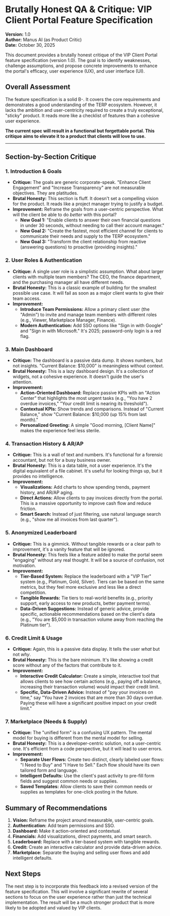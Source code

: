 # Brutally Honest QA & Critique: VIP Client Portal Feature Specification

**Version:** 1.0  
**Author:** Manus AI (as Product Critic)  
**Date:** October 30, 2025

This document provides a brutally honest critique of the VIP Client Portal feature specification (version 1.0). The goal is to identify weaknesses, challenge assumptions, and propose concrete improvements to enhance the portal's efficacy, user experience (UX), and user interface (UI).

## Overall Assessment

The feature specification is a solid B-. It covers the core requirements and demonstrates a good understanding of the TERP ecosystem. However, it lacks the ambition and user-centricity required to create a truly exceptional, "sticky" product. It reads more like a checklist of features than a cohesive user experience.

**The current spec will result in a functional but forgettable portal. This critique aims to elevate it to a product that clients will love to use.**

---

## Section-by-Section Critique

### 1. Introduction & Goals

*   **Critique:** The goals are generic corporate-speak. "Enhance Client Engagement" and "Increase Transparency" are not measurable objectives. They are platitudes.
*   **Brutal Honesty:** This section is fluff. It doesn't set a compelling vision for the product. It reads like a project manager trying to justify a budget.
*   **Improvement:** Reframe the goals from a user-centric perspective. What will the client be able to do *better* with this portal?
    *   **New Goal 1:** "Enable clients to answer their own financial questions in under 30 seconds, without needing to call their account manager."
    *   **New Goal 2:** "Create the fastest, most efficient channel for clients to communicate their needs and supply to the TERP ecosystem."
    *   **New Goal 3:** "Transform the client relationship from reactive (answering questions) to proactive (providing insights)."

### 2. User Roles & Authentication

*   **Critique:** A single user role is a simplistic assumption. What about larger clients with multiple team members? The CEO, the finance department, and the purchasing manager all have different needs.
*   **Brutal Honesty:** This is a classic example of building for the smallest possible use case. It will fail as soon as a major client wants to give their team access.
*   **Improvement:**
    *   **Introduce Team Permissions:** Allow a primary client user (the "Admin") to invite and manage team members with different roles (e.g., Viewer, Marketplace Manager, Finance).
    *   **Modern Authentication:** Add SSO options like "Sign in with Google" and "Sign in with Microsoft." It's 2025; password-only login is a red flag.

### 3. Main Dashboard

*   **Critique:** The dashboard is a passive data dump. It shows numbers, but not insights. "Current Balance: $10,000" is meaningless without context.
*   **Brutal Honesty:** This is a lazy dashboard design. It's a collection of widgets, not a cohesive experience. It doesn't guide the user's attention.
*   **Improvement:**
    *   **Action-Oriented Dashboard:** Replace passive KPIs with an "Action Center" that highlights the most urgent tasks (e.g., "You have 2 overdue invoices," "Your credit limit is nearing its threshold").
    *   **Contextual KPIs:** Show trends and comparisons. Instead of "Current Balance," show "Current Balance: $10,000 (up 15% from last month)."
    *   **Personalized Greeting:** A simple "Good morning, [Client Name]" makes the experience feel less sterile.

### 4. Transaction History & AR/AP

*   **Critique:** This is a wall of text and numbers. It's functional for a forensic accountant, but not for a busy business owner.
*   **Brutal Honesty:** This is a data table, not a user experience. It's the digital equivalent of a file cabinet. It's useful for looking things up, but it provides no intelligence.
*   **Improvement:**
    *   **Visualizations:** Add charts to show spending trends, payment history, and AR/AP aging.
    *   **Direct Actions:** Allow clients to pay invoices directly from the portal. This is a massive opportunity to improve cash flow and reduce friction.
    *   **Smart Search:** Instead of just filtering, use natural language search (e.g., "show me all invoices from last quarter").

### 5. Anonymized Leaderboard

*   **Critique:** This is a gimmick. Without tangible rewards or a clear path to improvement, it's a vanity feature that will be ignored.
*   **Brutal Honesty:** This feels like a feature added to make the portal seem "engaging" without any real thought. It will be a source of confusion, not motivation.
*   **Improvement:**
    *   **Tier-Based System:** Replace the leaderboard with a "VIP Tier" system (e.g., Platinum, Gold, Silver). Tiers can be based on the same metrics, but they feel more exclusive and less like a direct competition.
    *   **Tangible Rewards:** Tie tiers to real-world benefits (e.g., priority support, early access to new products, better payment terms).
    *   **Data-Driven Suggestions:** Instead of generic advice, provide specific, actionable recommendations based on the client's data (e.g., "You are $5,000 in transaction volume away from reaching the Platinum tier").

### 6. Credit Limit & Usage

*   **Critique:** Again, this is a passive data display. It tells the user *what* but not *why*.
*   **Brutal Honesty:** This is the bare minimum. It's like showing a credit score without any of the factors that contribute to it.
*   **Improvement:**
    *   **Interactive Credit Calculator:** Create a simple, interactive tool that allows clients to see how certain actions (e.g., paying off a balance, increasing their transaction volume) would impact their credit limit.
    *   **Specific, Data-Driven Advice:** Instead of "pay your invoices on time," say "You have 2 invoices that are more than 30 days overdue. Paying these will have a significant positive impact on your credit limit."

### 7. Marketplace (Needs & Supply)

*   **Critique:** The "unified form" is a confusing UX pattern. The mental model for buying is different from the mental model for selling.
*   **Brutal Honesty:** This is a developer-centric solution, not a user-centric one. It's efficient from a code perspective, but it will lead to user errors.
*   **Improvement:**
    *   **Separate User Flows:** Create two distinct, clearly labeled user flows: "I Need to Buy" and "I Have to Sell." Each flow should have its own tailored form and language.
    *   **Intelligent Defaults:** Use the client's past activity to pre-fill form fields and suggest common needs or supplies.
    *   **Saved Templates:** Allow clients to save their common needs or supplies as templates for one-click posting in the future.

## Summary of Recommendations

1.  **Vision:** Reframe the project around measurable, user-centric goals.
2.  **Authentication:** Add team permissions and SSO.
3.  **Dashboard:** Make it action-oriented and contextual.
4.  **Financials:** Add visualizations, direct payments, and smart search.
5.  **Leaderboard:** Replace with a tier-based system with tangible rewards.
6.  **Credit:** Create an interactive calculator and provide data-driven advice.
7.  **Marketplace:** Separate the buying and selling user flows and add intelligent defaults.

## Next Steps

The next step is to incorporate this feedback into a revised version of the feature specification. This will involve a significant rewrite of several sections to focus on the user experience rather than just the technical implementation. The result will be a much stronger product that is more likely to be adopted and valued by VIP clients.
